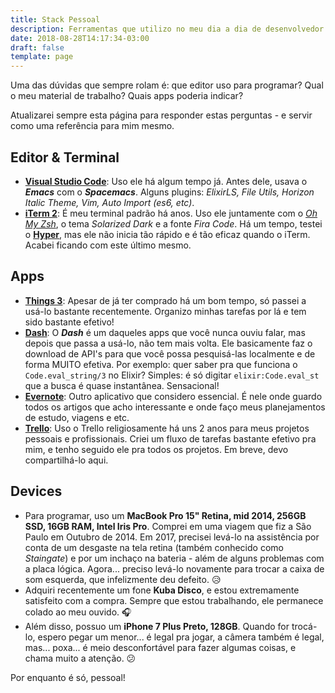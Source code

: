```yaml
---
title: Stack Pessoal
description: Ferramentas que utilizo no meu dia a dia de desenvolvedor
date: 2018-08-28T14:17:34-03:00
draft: false
template: page
---
```


Uma das dúvidas que sempre rolam é: que editor uso para programar? Qual o meu material de trabalho? Quais apps poderia indicar?

Atualizarei sempre esta página para responder estas perguntas - e servir como uma referência para mim mesmo.

## Editor & Terminal

- **[Visual Studio Code](https://code.visualstudio.com/)**: Uso ele há algum tempo já. Antes dele, usava o **_Emacs_** com o **_Spacemacs_**. Alguns plugins: _ElixirLS, File Utils, Horizon Italic Theme, Vim, Auto Import (es6, etc)_.
- **[iTerm 2](https://www.iterm2.com/)**: É meu terminal padrão há anos. Uso ele juntamente com o _[Oh My Zsh](https://github.com/robbyrussell/oh-my-zsh)_, o tema _Solarized Dark_ e a fonte _Fira Code_. Há um tempo, testei o **[Hyper](https://hyper.is/)**, mas ele não inicia tão rápido e é tão eficaz quando o iTerm. Acabei ficando com este último mesmo.

## Apps

- **[Things 3](https://culturedcode.com/things/)**: Apesar de já ter comprado há um bom tempo, só passei a usá-lo bastante recentemente. Organizo minhas tarefas por lá e tem sido bastante efetivo!
- **[Dash](https://kapeli.com/dash)**: O **_Dash_** é um daqueles apps que você nunca ouviu falar, mas depois que passa a usá-lo, não tem mais volta. Ele basicamente faz o download de API's para que você possa pesquisá-las localmente e de forma MUITO efetiva. Por exemplo: quer saber pra que funciona o `Code.eval_string/3` no Elixir? Simples: é só digitar `elixir:Code.eval_st` que a busca é quase instantânea. Sensacional!
- **[Evernote](https://evernote.com)**: Outro aplicativo que considero essencial. É nele onde guardo todos os artigos que acho interessante e onde faço meus planejamentos de estudo, viagens e etc.
- **[Trello](https://trello.com/hildersantos/recommend)**: Uso o Trello religiosamente há uns 2 anos para meus projetos pessoais e profissionais. Criei um fluxo de tarefas bastante efetivo pra mim, e tenho seguido ele pra todos os projetos. Em breve, devo compartilhá-lo aqui.

## Devices

- Para programar, uso um **MacBook Pro 15" Retina, mid 2014, 256GB SSD, 16GB RAM, Intel Iris Pro**. Comprei em uma viagem que fiz a São Paulo em Outubro de 2014. Em 2017, precisei levá-lo na assistência por conta de um desgaste na tela retina (também conhecido como _Staingate_) e por um inchaço na bateria - além de alguns problemas com a placa lógica. Agora... preciso levá-lo novamente para trocar a caixa de som esquerda, que infelizmente deu defeito. :disappointed_relieved:
- Adquiri recentemente um fone **Kuba Disco**, e estou extremamente satisfeito com a compra. Sempre que estou trabalhando, ele permanece colado ao meu ouvido. :headphones:
- Além disso, possuo um **iPhone 7 Plus Preto, 128GB**. Quando for trocá-lo, espero pegar um menor... é legal pra jogar, a câmera também é legal, mas... poxa... é meio desconfortável para fazer algumas coisas, e chama muito a atenção. :confused:

Por enquanto é só, pessoal!
